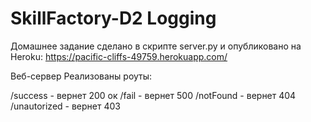 # SkillFactory-D2 Logging


Домашнее задание сделано в скрипте server.py и опубликовано на Heroku: https://pacific-cliffs-49759.herokuapp.com/

Веб-сервер
Реализованы роуты:

/success - вернет 200 ок
/fail - вернет 500
/notFound - вернет 404
/unautorized - вернет 403
